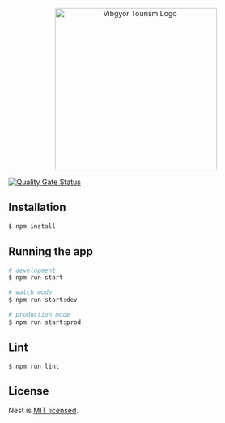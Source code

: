 <p align="center">
  <a href="http://hellomunnar.in/" target="blank"><img src="https://cdn.hellomunnar.in/logo.jpg" width="320" alt="Vibgyor Tourism Logo" /></a>
</p>

[![Quality Gate Status](https://sonarcloud.io/api/project_badges/measure?project=Kites-Foundation_hellomunnar-api&metric=alert_status)](https://sonarcloud.io/dashboard?id=Kites-Foundation_hellomunnar-api)

## Installation

```bash
$ npm install
```

## Running the app

```bash
# development
$ npm run start

# watch mode
$ npm run start:dev

# production mode
$ npm run start:prod
```

## Lint
```
$ npm run lint
```

## License

Nest is [MIT licensed](LICENSE).
